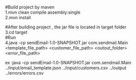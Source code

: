 #Build project by maven  </br>
1.mvn clean compile assembly:single  </br>
2.mvn install </br>

#After building project ,  the jar file is located in target folder </br>
3.cd target </br>
#Run </br>
4.java -cp sendEmail-1.0-SNAPSHOT.jar com.sendmail.Main <template_file_path> <customer_file_path> <outout_folder> <error_file_path> </br>

ex :java -cp sendEmail-1.0-SNAPSHOT.jar com.sendmail.Main ../input/email_template.json ../input/customers.csv ../output ../errors/errors.csv </br>
